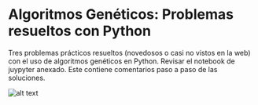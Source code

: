 # Algoritmos Genéticos: Problemas resueltos con Python
Tres problemas prácticos resueltos (novedosos o casi no vistos en la web) con el uso de algoritmos genéticos en Python.
Revisar el notebook de juypyter anexado. Este contiene comentarios paso a paso de las soluciones.

![alt text](https://fide.dev/wp-content/uploads/2019/10/Genetic-Cover.png "Python y algoritmos genéticos")


